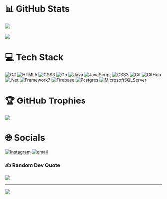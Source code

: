 
# 📊 GitHub Stats
![](https://github-readme-stats.vercel.app/api?username=Elonum&theme=tokyonight&hide_border=false&include_all_commits=false&count_private=false)</br></br>
![](https://github-readme-stats.vercel.app/api/top-langs/?username=Elonum&theme=tokyonight&hide_border=false&include_all_commits=false&count_private=false&layout=compact)

# 💻 Tech Stack
![C#](https://img.shields.io/badge/c%23-%23239120.svg?style=for-the-badge&logo=csharp&logoColor=white) ![HTML5](https://img.shields.io/badge/html5-%23E34F26.svg?style=for-the-badge&logo=html5&logoColor=white) ![CSS3](https://img.shields.io/badge/css3-%231572B6.svg?style=for-the-badge&logo=css3&logoColor=white) ![Go](https://img.shields.io/badge/go-%2300ADD8.svg?style=for-the-badge&logo=go&logoColor=white) ![Java](https://img.shields.io/badge/java-%23ED8B00.svg?style=for-the-badge&logo=openjdk&logoColor=white) ![JavaScript](https://img.shields.io/badge/javascript-%23323330.svg?style=for-the-badge&logo=javascript&logoColor=%23F7DF1E) ![CSS3](https://img.shields.io/badge/css3-%231572B6.svg?style=for-the-badge&logo=css3&logoColor=white) ![Git](https://img.shields.io/badge/git-%23F05033.svg?style=for-the-badge&logo=git&logoColor=white) ![GitHub](https://img.shields.io/badge/github-%23121011.svg?style=for-the-badge&logo=github&logoColor=white) ![.Net](https://img.shields.io/badge/.NET-5C2D91?style=for-the-badge&logo=.net&logoColor=white) ![Framework7](https://img.shields.io/badge/framework7-%23EE350F.svg?style=for-the-badge&logo=framework7&logoColor=white) ![Firebase](https://img.shields.io/badge/firebase-a08021?style=for-the-badge&logo=firebase&logoColor=ffcd34) ![Postgres](https://img.shields.io/badge/postgres-%23316192.svg?style=for-the-badge&logo=postgresql&logoColor=white) ![MicrosoftSQLServer](https://img.shields.io/badge/Microsoft%20SQL%20Server-CC2927?style=for-the-badge&logo=microsoft%20sql%20server&logoColor=white)

# 🏆 GitHub Trophies
![](https://github-profile-trophy.vercel.app/?username=Elonum&theme=tokyonight&no-frame=false&no-bg=false&margin-w=4)

# 🌐 Socials
[![Instagram](https://img.shields.io/badge/Instagram-%23E4405F.svg?logo=Instagram&logoColor=white)](https://instagram.com/@cash_glasses) [![email](https://img.shields.io/badge/Email-D14836?logo=gmail&logoColor=white)](mailto:romanivanov.main@gmail.com) 

### ✍️ Random Dev Quote
![](https://quotes-github-readme.vercel.app/api?type=horizontal&theme=tokyonight)

---
[![](https://visitcount.itsvg.in/api?id=Elonum&icon=5&color=13)](https://visitcount.itsvg.in)

<!-- Proudly created with GPRM ( https://gprm.itsvg.in ) -->
